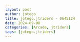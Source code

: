```yaml
---
layout: post
author: jotego
title: jotego.jtriders - 0645124
date: 2024-09-08
categories: [Arcade, jtriders]
tags: [jotego.jtriders]
---
```



